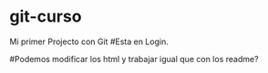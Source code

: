 # git-curso

Mi primer Projecto con Git
#Esta en Login. 

#Podemos modificar los html y trabajar igual que con los readme?